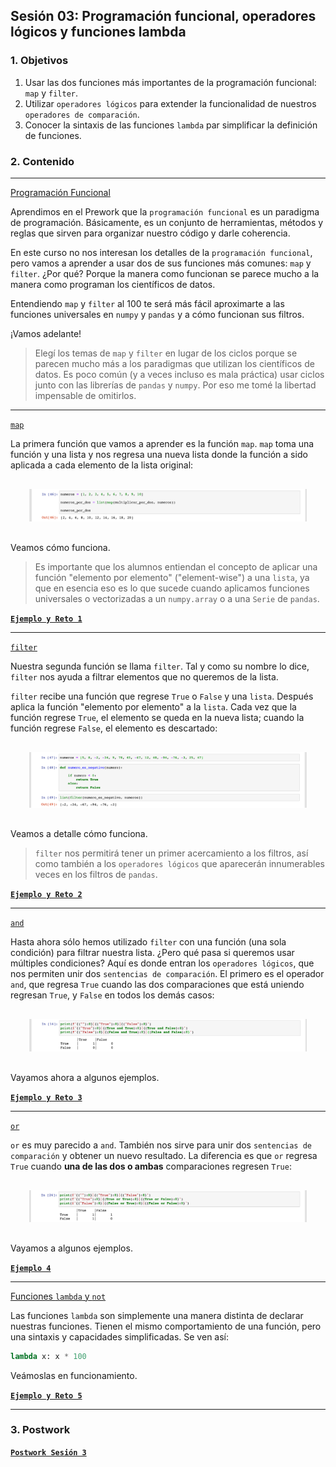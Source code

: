 
## Sesión 03: Programación funcional, operadores lógicos y funciones lambda

### 1. Objetivos

1. Usar las dos funciones más importantes de la programación funcional: `map` y `filter`.
2. Utilizar `operadores lógicos` para extender la funcionalidad de nuestros `operadores de comparación`.
3. Conocer la sintaxis de las funciones `lambda` par simplificar la definición de funciones.

### 2. Contenido

---

<ins>Programación Funcional</ins>

Aprendimos en el Prework que la `programación funcional` es un paradigma de programación. Básicamente, es un conjunto de herramientas, métodos y reglas que sirven para organizar nuestro código y darle coherencia.

En este curso no nos interesan los detalles de la `programación funcional`, pero vamos a aprender a usar dos de sus funciones más comunes: `map` y `filter`. ¿Por qué? Porque la manera como funcionan se parece mucho a la manera como programan los científicos de datos.

Entendiendo `map` y `filter` al 100 te será más fácil aproximarte a las funciones universales en `numpy` y `pandas` y a cómo funcionan sus filtros.

¡Vamos adelante!

> Elegí los temas de `map` y `filter` en lugar de los ciclos porque se parecen mucho más a los paradigmas que utilizan los científicos de datos. Es poco común (y a veces incluso es mala práctica) usar ciclos junto con las librerías de `pandas` y `numpy`. Por eso me tomé la libertad impensable de omitirlos.

---

<ins>`map`</ins>

La primera función que vamos a aprender es la función `map`. `map` toma una función y una lista y nos regresa una nueva lista donde la función a sido aplicada a cada elemento de la lista original:

<div style="padding: 10px; margin: 20px"><img src='./Imgs/sesion-3_43.png'></div>

Veamos cómo funciona.

> Es importante que los alumnos entiendan el concepto de aplicar una función "elemento por elemento" ("element-wise") a una `lista`, ya que en esencia eso es lo que sucede cuando aplicamos funciones universales o vectorizadas a un `numpy.array` o a una `Serie` de `pandas`.

[**`Ejemplo y Reto 1`**](Ejemplo-01/map.ipynb)

---

<ins>`filter`</ins>

Nuestra segunda función se llama `filter`. Tal y como su nombre lo dice, `filter` nos ayuda a filtrar elementos que no queremos de la lista.

`filter` recibe una función que regrese `True` o `False` y una `lista`. Después aplica la función "elemento por elemento" a la `lista`. Cada vez que la función regrese `True`, el elemento se queda en la nueva lista; cuando la función regrese `False`, el elemento es descartado:

<div style="padding: 10px; margin: 20px"><img src='./Imgs/sesion-3_44.png'></div>

Veamos a detalle cómo funciona.

> `filter` nos permitirá tener un primer acercamiento a los filtros, así como también a los `operadores lógicos` que aparecerán innumerables veces en los filtros de `pandas`.

[**`Ejemplo y Reto 2`**](Ejemplo-02/filter.ipynb)

---

<ins>`and`</ins>

Hasta ahora sólo hemos utilizado `filter` con una función (una sola condición) para filtrar nuestra lista. ¿Pero qué pasa si queremos usar múltiples condiciones? Aquí es donde entran los `operadores lógicos`, que nos permiten unir dos `sentencias de comparación`. El primero es el operador `and`, que regresa `True` cuando las dos comparaciones que está uniendo regresan `True`, y `False` en todos los demás casos:

<div style="padding: 10px; margin: 20px"><img src='./Imgs/sesion-3_16.png'></div>

Vayamos ahora a algunos ejemplos.

>

[**`Ejemplo y Reto 3`**](Ejemplo-03/and.ipynb)

---

<ins>`or`</ins>

`or` es muy parecido a `and`. También nos sirve para unir dos `sentencias de comparación` y obtener un nuevo resultado. La diferencia es que `or` regresa `True` cuando **una de las dos o ambas** comparaciones regresen `True`:

<div style="padding: 10px; margin: 20px"><img src='./Imgs/sesion-3_25.png'></div>

Vayamos a algunos ejemplos.

>

[**`Ejemplo 4`**](Ejemplo-04/or.ipynb)

---

<ins>Funciones `lambda` y `not`</ins>

Las funciones `lambda` son simplemente una manera distinta de declarar nuestras funciones. Tienen el mismo comportamiento de una función, pero una sintaxis y capacidades simplificadas. Se ven así:

```python
lambda x: x * 100
```

Veámoslas en funcionamiento.

>

[**`Ejemplo y Reto 5`**](Ejemplo-05/lambda.ipynb)

---

### 3. Postwork

[**`Postwork Sesión 3`**](Postwork/Readme.md)
